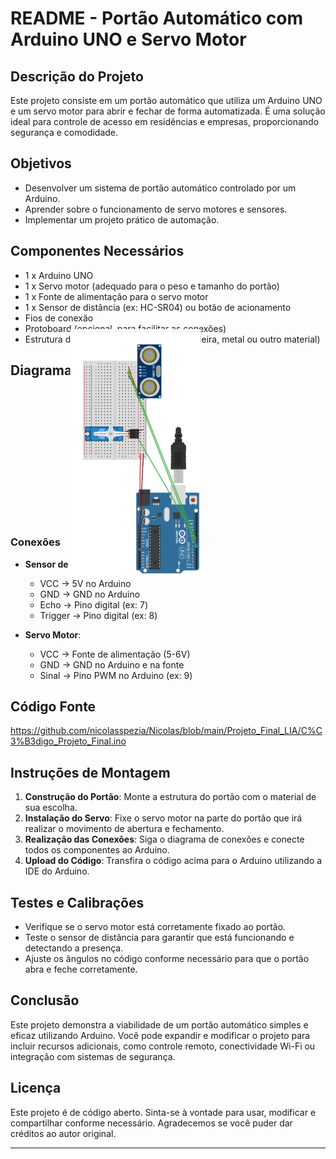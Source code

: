 # README - Portão Automático com Arduino UNO e Servo Motor

## Descrição do Projeto

Este projeto consiste em um portão automático que utiliza um Arduino UNO e um servo motor para abrir e fechar de forma automatizada. É uma solução ideal para controle de acesso em residências e empresas, proporcionando segurança e comodidade.

## Objetivos

- Desenvolver um sistema de portão automático controlado por um Arduino.
- Aprender sobre o funcionamento de servo motores e sensores.
- Implementar um projeto prático de automação.

## Componentes Necessários

- 1 x Arduino UNO
- 1 x Servo motor (adequado para o peso e tamanho do portão)
- 1 x Fonte de alimentação para o servo motor
- 1 x Sensor de distância (ex: HC-SR04) ou botão de acionamento
- Fios de conexão
- Protoboard (opcional, para facilitar as conexões)
- Estrutura do portão (pode ser feita de madeira, metal ou outro material)

## Diagrama de Conexões

<img src="https://github.com/nicolasspezia/Nicolas/blob/main/Projeto_Final_LIA/Captura%20de%20tela%202024-10-15%20092759.png" alt="Descrição" style="transform: rotate(90deg);" width="400"/>

### Conexões

- **Sensor de Distância (HC-SR04)**:
  - VCC -> 5V no Arduino
  - GND -> GND no Arduino
  - Echo -> Pino digital (ex: 7)
  - Trigger -> Pino digital (ex: 8)

- **Servo Motor**:
  - VCC -> Fonte de alimentação (5-6V)
  - GND -> GND no Arduino e na fonte
  - Sinal -> Pino PWM no Arduino (ex: 9)

## Código Fonte
https://github.com/nicolasspezia/Nicolas/blob/main/Projeto_Final_LIA/C%C3%B3digo_Projeto_Final.ino

## Instruções de Montagem

1. **Construção do Portão**: Monte a estrutura do portão com o material de sua escolha.
2. **Instalação do Servo**: Fixe o servo motor na parte do portão que irá realizar o movimento de abertura e fechamento.
3. **Realização das Conexões**: Siga o diagrama de conexões e conecte todos os componentes ao Arduino.
4. **Upload do Código**: Transfira o código acima para o Arduino utilizando a IDE do Arduino.

## Testes e Calibrações

- Verifique se o servo motor está corretamente fixado ao portão.
- Teste o sensor de distância para garantir que está funcionando e detectando a presença.
- Ajuste os ângulos no código conforme necessário para que o portão abra e feche corretamente.

## Conclusão

Este projeto demonstra a viabilidade de um portão automático simples e eficaz utilizando Arduino. Você pode expandir e modificar o projeto para incluir recursos adicionais, como controle remoto, conectividade Wi-Fi ou integração com sistemas de segurança.

## Licença

Este projeto é de código aberto. Sinta-se à vontade para usar, modificar e compartilhar conforme necessário. Agradecemos se você puder dar créditos ao autor original.

---

